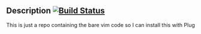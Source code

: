 ## Description [![Build Status](https://travis-ci.org/koekeishiya/kwm.svg?branch=master)](https://travis-ci.org/koekeishiya/kwm)

This is just a repo containing the bare vim code so I can install this with Plug
